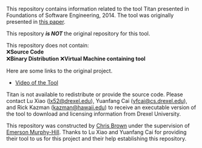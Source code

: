 This repository contains information related to the tool Titan presented in Foundations of Software Engineering, 2014.
The tool was originally presented in [this paper](http://dl.acm.org/citation.cfm?id=2661677).

This repository <b><i>is NOT </i></b>the original repository for this tool.<br> 

This repository does not contain:<br> 
:x:<b>Source Code</b><br>
:x:<b>Binary Distribution</b>
:x:<b>Virtual Machine containing tool</b>

Here are some links to the original project.<br>
* [Video of the Tool](https://drive.google.com/file/d/0B384dHeXAHG5cWJaMXllRlkxeTQ/view)

Titan is not available to redistribute or provide the source code. Please contact Lu Xiao (lx52@drexel.edu), Yuanfang Cai  (yfcai@cs.drexel.edu), and Rick Kazman (kazman@hawaii.edu) to receive an executable version of the tool to download and licensing information from Drexel University.

This repository was constructed by [Chris Brown](https://github.com/chbrown13) under the supervision of [Emerson Murphy-Hill](https://github.com/CaptainEmerson). Thanks to Lu Xiao and Yuanfang Cai for providing their tool to us for this project and their help establishing this repository. 
